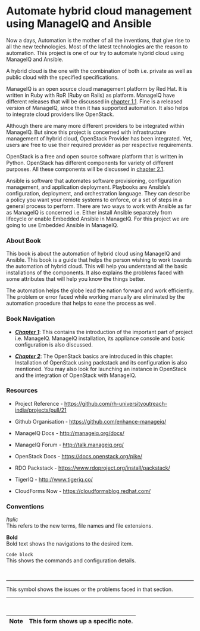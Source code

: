 # Automate hybrid cloud management using ManageIQ and Ansible

Now a days, Automation is the mother of all the inventions, that give
rise to all the new technologies. Most of the latest technologies are
the reason to automation. This project is one of our try to automate
hybrid cloud using ManageIQ and Ansible.

A hybrid cloud is the one with the combination of both i.e. private as
well as public cloud with the specified specifications.

ManageIQ is an open source cloud management platform by Red Hat. It is
written in Ruby with RoR (Ruby on Rails) as platform. ManageIQ have
different releases that will be discussed in [chapter
1.1](chapter1/intro_to_MIQ.md). Fine is a released version of ManageIQ,
since then it has supported automation. It also helps to integrate cloud
providers like OpenStack.

Although there are many more different providers to be integrated within
ManageIQ. But since this project is concerned with infrastructure
management of hybrid cloud, OpenStack Provider has been integrated. Yet,
users are free to use their required provider as per respective
requirements.

OpenStack is a free and open source software platform that is written in
Python. OpenStack has different components for variety of different
purposes. All these components will be discussed in [chapter
2.1](chapter2/openstack_info.md).

Ansible is software that automates software provisioning, configuration
management, and application deployment. Playbooks are Ansible’s
configuration, deployment, and orchestration language. They can describe
a policy you want your remote systems to enforce, or a set of steps in a
general process to perform. There are two ways to work with Ansible as
far as ManageIQ is concerned i.e. Either install Ansible separately from
lifecycle or enable Embedded Ansible in ManageIQ. For this project we
are going to use Embedded Ansible in ManageIQ.

### About Book

This book is about the automation of hybrid cloud using ManageIQ and
Ansible. This book is a guide that helps the person wishing
to work towards the automation of hybrid cloud. This will help you
understand all the basic installations of the components. It also
explains the problems faced with some attributes that will help you know
the things better.

The automation helps the globe lead the nation forward and work
efficiently. The problem or error faced while working manually are
eliminated by the automation procedure that helps to ease the process as
well.

### Book Navigation

- [**_Chapter 1_**](chapter1/README.md): This contains the introduction
  of the important part of project i.e. ManageIQ. ManageIQ installation,
its appliance console and basic configuration is also discussed.

- [**_Chapter 2_**](chapter2/README.md): The OpenStack basics are
  introduced in this chapter. Installation of OpenStack using packstack
and its configuration is also mentioned. You may also look for launching
an instance in OpenStack and the integration of OpenStack with ManageIQ.

### Resources

- Project Reference -
  https://github.com/rh-universityoutreach-india/projects/pull/21

- Github Organisation - https://github.com/enhance-manageiq/

- ManageIQ Docs - http://manageiq.org/docs/

- ManageIQ Forum - http://talk.manageiq.org/

- OpenStack Docs - https://docs.openstack.org/pike/

- RDO Packstack - https://www.rdoproject.org/install/packstack/

- TigerIQ - http://www.tigeriq.co/

- CloudForms Now - https://cloudformsblog.redhat.com/

### Conventions

_Italic_ <br> This refers to the new terms, file names and  file
extensions.

**Bold** <br> Bold text shows the navigations to the desired item.

`Code block` <br> This shows the commands and configuration details.

<br>

---
This symbol shows the issues or the problems faced in that section.

---
<br>

| Note | This form shows up a specific note.|
|------|:------|

